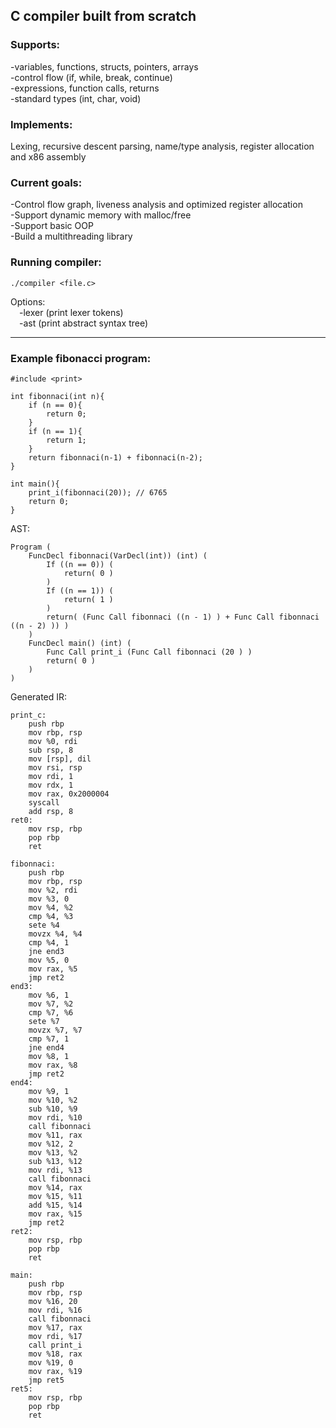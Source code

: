 ## C compiler built from scratch

### Supports:

-variables, functions, structs, pointers, arrays  
-control flow (if, while, break, continue)  
-expressions, function calls, returns  
-standard types (int, char, void)

### Implements:
Lexing, recursive descent parsing, name/type analysis, register allocation and x86 assembly

### Current goals:
-Control flow graph, liveness analysis and optimized register allocation  
-Support dynamic memory with malloc/free  
-Support basic OOP  
-Build a multithreading library


### Running compiler:

    ./compiler <file.c>


Options:  
&emsp;-lexer (print lexer tokens)  
&emsp;-ast (print abstract syntax tree)

---

### Example fibonacci program:

```
#include <print>

int fibonnaci(int n){
    if (n == 0){
        return 0;
    }
    if (n == 1){
        return 1;
    }
    return fibonnaci(n-1) + fibonnaci(n-2);
}

int main(){
    print_i(fibonnaci(20)); // 6765
    return 0;
}
```

AST:

```
Program (
    FuncDecl fibonnaci(VarDecl(int)) (int) (
        If ((n == 0)) (
            return( 0 )
        )
        If ((n == 1)) (
            return( 1 )
        )
        return( (Func Call fibonnaci ((n - 1) ) + Func Call fibonnaci ((n - 2) )) )
    )
    FuncDecl main() (int) (
        Func Call print_i (Func Call fibonnaci (20 ) )
        return( 0 )
    )
)
````

Generated IR:

```
print_c:
    push rbp
    mov rbp, rsp
    mov %0, rdi
    sub rsp, 8
    mov [rsp], dil
    mov rsi, rsp
    mov rdi, 1
    mov rdx, 1
    mov rax, 0x2000004
    syscall
    add rsp, 8
ret0:
    mov rsp, rbp
    pop rbp
    ret

fibonnaci:
    push rbp
    mov rbp, rsp
    mov %2, rdi
    mov %3, 0
    mov %4, %2
    cmp %4, %3
    sete %4
    movzx %4, %4
    cmp %4, 1
    jne end3
    mov %5, 0
    mov rax, %5
    jmp ret2
end3:
    mov %6, 1
    mov %7, %2
    cmp %7, %6
    sete %7
    movzx %7, %7
    cmp %7, 1
    jne end4
    mov %8, 1
    mov rax, %8
    jmp ret2
end4:
    mov %9, 1
    mov %10, %2
    sub %10, %9
    mov rdi, %10
    call fibonnaci
    mov %11, rax
    mov %12, 2
    mov %13, %2
    sub %13, %12
    mov rdi, %13
    call fibonnaci
    mov %14, rax
    mov %15, %11
    add %15, %14
    mov rax, %15
    jmp ret2
ret2:
    mov rsp, rbp
    pop rbp
    ret

main:
    push rbp
    mov rbp, rsp
    mov %16, 20
    mov rdi, %16
    call fibonnaci
    mov %17, rax
    mov rdi, %17
    call print_i
    mov %18, rax
    mov %19, 0
    mov rax, %19
    jmp ret5
ret5:
    mov rsp, rbp
    pop rbp
    ret
```
